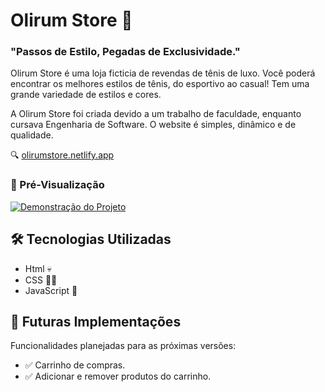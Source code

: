 # Olirum Store 👟
### "Passos de Estilo, Pegadas de Exclusividade." 

Olirum Store é uma loja ficticia de revendas de tênis de luxo. Você poderá encontrar os melhores estilos de tênis, do esportivo ao casual!
Tem uma grande variedade de estilos e cores. 

A Olirum Store foi criada devido a um trabalho de faculdade, enquanto cursava Engenharia de Software. O website é simples, dinâmico e de qualidade.

🔍 [olirumstore.netlify.app](https://olirumstore.netlify.app/)

### 🎥 Pré-Visualização

[![Demonstração do Projeto](https://img.youtube.com/vi/qbqFhX33PYk/maxresdefault.jpg)](https://youtu.be/qbqFhX33PYk)

## 🛠 Tecnologias Utilizadas
- Html 💀
- CSS 🧑🏽
- JavaScript 🧠

## 🚀 Futuras Implementações
Funcionalidades planejadas para as próximas versões:
- ✅ Carrinho de compras.
- ✅ Adicionar e remover produtos do carrinho.
